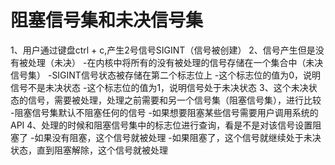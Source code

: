 # 阻塞信号集和未决信号集
1、用户通过键盘ctrl + c,产生2号信号SIGINT（信号被创建）
2、信号产生但是没有被处理（未决）
    -在内核中将所有的没有被处理的信号存储在一个集合中（未决信号集）
    -SIGINT信号状态被存储在第二个标志位上
        -这个标志位的值为0，说明信号不是未决状态
        -这个标志位的值为1，说明信号处于未决状态
3、这个未决状态的信号，需要被处理，处理之前需要和另一个信号集（阻塞信号集），进行比较
    -阻塞信号集默认不阻塞任何的信号
    -如果想要阻塞某些信号需要用户调用系统的API
4、处理的时候和阻塞信号集中的标志位进行查询，看是不是对该信号设置阻塞了
    -如果没有阻塞，这个信号就被处理
    -如果阻塞了，这个信号就继续处于未决状态，直到阻塞解除，这个信号就被处理
